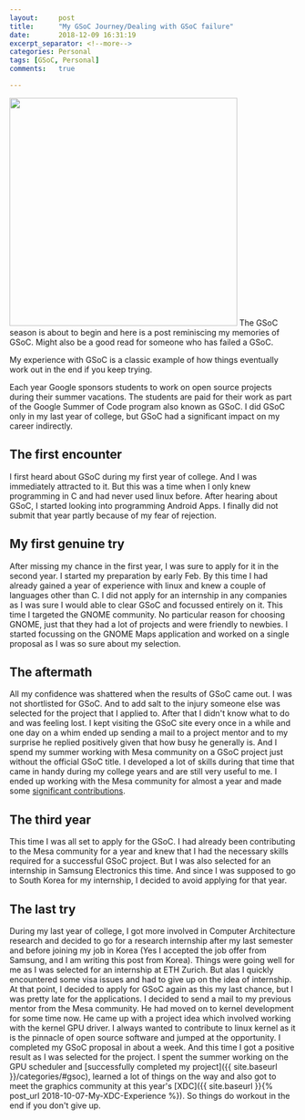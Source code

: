 ```yaml
---
layout:     post
title:      "My GSoC Journey/Dealing with GSoC failure" 
date:       2018-12-09 16:31:19
excerpt_separator: <!--more-->
categories: Personal 
tags: [GSoC, Personal]
comments:   true

---
```

<img class="center-image" src="{{ site.baseurl }}/assets/images/gsoc.png" style="width:400px"/>
The GSoC season is about to begin and here is a post reminiscing my memories of GSoC. Might also be a good read for someone who has failed a GSoC.

My experience with GSoC is a classic example of how things eventually work out in the end if you keep trying.

<!--more-->

Each year Google sponsors students to work on open source projects during their summer vacations. The students are paid for their work as part of the Google Summer of Code program also known as GSoC. I did GSoC only in my last year of college, but GSoC had a significant impact on my career indirectly. 

## The first encounter

I first heard about GSoC during my first year of college. And I was immediately attracted to it. But this was a time when I only knew programming in C and had never used linux before. After hearing about GSoC, I started looking into programming Android Apps. I finally did not submit that year partly because of my fear of rejection. 

## My first genuine try

After missing my chance in the first year, I was sure to apply for it in the second year. I started my preparation by early Feb. By this time I had already gained a year of experience with linux and knew a couple of languages other than C. I did not apply for an internship in any companies as I was sure I would able to clear GSoC and focussed entirely on it. This time I targeted the GNOME community. No particular reason for choosing GNOME, just that they had a lot of projects and were friendly to newbies. I started focussing on the GNOME Maps application and worked on a single proposal as I was so sure about my selection. 

## The aftermath

All my confidence was shattered when the results of GSoC came out. I was not shortlisted for GSoC. And to add salt to the injury someone else was selected for the project that I applied to. After that I didn't know what to do and was feeling lost. I kept visiting the GSoC site every once in a while and one day on a whim ended up sending a mail to a project mentor and to my surprise he replied positively given that how busy he generally is. And I spend my summer working with Mesa community on a GSoC project just without the official GSoC title. I developed a lot of skills during that time that came in handy during my college years and are still very useful to me. I ended up working with the Mesa community for almost a year and made some [significant contributions](https://cgit.freedesktop.org/mesa/mesa/log/?qt=author&q=Nayan+Deshmukh). 

## The third year

This time I was all set to apply for the GSoC. I had already been contributing to the Mesa community for a year and knew that I had the necessary skills required for a successful GSoC project. But I was also selected for an internship in Samsung Electronics this time. And since I was supposed to go to South Korea for my internship, I decided to avoid applying for that year.

## The last try

During my last year of college, I got more involved in Computer Architecture research and decided to go for a research internship after my last semester and before joining my job in Korea (Yes I accepted the job offer from Samsung, and I am writing this post from Korea). Things were going well for me as I was selected for an internship at ETH Zurich. But alas I quickly encountered some visa issues and had to give up on the idea of internship. At that point, I decided to apply for GSoC again as this my last chance, but I was pretty late for the applications. I decided to send a mail to my previous mentor from the Mesa community. He had moved on to kernel development for some time now. He came up with a project idea which involved working with the kernel GPU driver. I always wanted to contribute to linux kernel as it is the pinnacle of open source software and jumped at the opportunity. I completed my GSoC proposal in about a week. And this time I got a positive result as I was selected for the project. I spent the summer working on the GPU scheduler and [successfully completed my project]({{ site.baseurl }}/categories/#gsoc), learned a lot of things on the way and also got to meet the graphics community at this year's [XDC]({{ site.baseurl }}{% post_url 2018-10-07-My-XDC-Experience %}). So things do workout in the end if you don't give up.